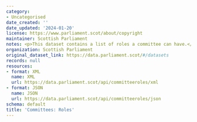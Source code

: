 ```yaml
---
category:
- Uncategorised
date_created: ''
date_updated: '2024-01-20'
license: https://www.parliament.scot/about/copyright
maintainer: Scottish Parliament
notes: <p>This dataset contains a list of roles a committee can have.</p>
organization: Scottish Parliament
original_dataset_link: https://data.parliament.scot/#/datasets
records: null
resources:
- format: XML
  name: XML
  url: https://data.parliament.scot/api/committeeroles/xml
- format: JSON
  name: JSON
  url: https://data.parliament.scot/api/committeeroles/json
schema: default
title: 'Committees: Roles'
---
```

